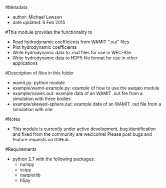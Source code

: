 #Metadata
* author: Michael Lawson
* date updated: 6 Feb 2015

#This module provides the functionality to
* Read hydrodynamic coefficients from WAMIT ".out" files
* Plot hydrodynamic coefficients
* Write hydrodynamic data to .mat files for use in WEC-SIm
* Write hydrodynamic data to HDF5 file format for use in other applications

#Description of files in this folder
* wamit.py: python module
* example/wamit-example.py: example of how to use the awqaio module
* example/oswec.out: example data of an WAMIT .out file from a simulation with three bodies
* example/skewed-sphere.out: example data of an WAMIT .out file from a simulation with one

#Notes
* This module is currently under active development, bug identification and fixed from the community are weclcome! Please post bugs and feature requests on GitHub.

#Requirements
* python 2.7 with the following packages:
  * numpy
  * scipy
  * matplotlib
  * h5py
